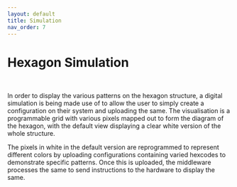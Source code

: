 ```yaml
---
layout: default
title: Simulation
nav_order: 7
---
```


# Hexagon Simulation
<br>
<p>In order to display the various patterns on the hexagon structure, a digital simulation is being made use of to allow the user to simply create a configuration on their system and uploading the same. The visualisation is a programmable grid with various pixels mapped out to form the diagram of the hexagon, with the default view displaying a clear white version of the whole structure.</p>
<p>The pixels in white in the default version are reprogrammed to represent different colors by uploading configurations containing varied hexcodes to demonstrate specific patterns. Once this is uploaded, the middleware processes the same to send instructions to the hardware to display the same.</p>

<div id="hexAnimation"></div>

<script src="https://cdnjs.cloudflare.com/ajax/libs/p5.js/1.4.0/p5.js"></script>
<script src="./assets/js/hexagon-animation.js"></script>